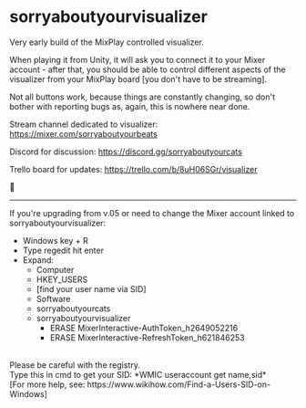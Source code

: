 # sorryaboutyourvisualizer

Very early build of the MixPlay controlled visualizer.

When playing it from Unity, it will ask you to connect it to your Mixer account - after that, you should be able to control different aspects of the visualizer from your MixPlay board [you don't have to be streaming].

Not all buttons work, because things are constantly changing, so don't bother with reporting bugs as, again, this is nowhere near done.

Stream channel dedicated to visualizer:
https://mixer.com/sorryaboutyourbeats

Discord for discussion:
https://discord.gg/sorryaboutyourcats

Trello board for updates:
https://trello.com/b/8uH06SGr/visualizer

💜

---

If you're upgrading from v.05 or need to change the Mixer account linked to sorryaboutyourvisualizer:

* Windows key + R<br>
* Type regedit hit enter<br>
* Expand:<br>
  * Computer<br>
  * HKEY_USERS<br>
  * [find your user name via SID]<br>
  * Software<br>
  * sorryaboutyourcats<br>
  * sorryaboutyourvisualizer
    * ERASE MixerInteractive-AuthToken_h2649052216<br>
    * ERASE MixerInteractive-RefreshToken_h621846253<br>
<br>
Please be careful with the registry.<br>
Type this in cmd to get your SID: *WMIC useraccount get name,sid*<br>
[For more help, see: https://www.wikihow.com/Find-a-Users-SID-on-Windows]
